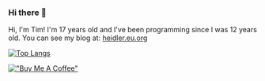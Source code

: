 ### Hi there 👋

Hi, I'm Tim! I'm 17 years old and I've been programming since I was 12 years old.
You can see my blog at: [heidler.eu.org](https://heidler.eu.org)

[![Top Langs](https://github-readme-stats.vercel.app/api/top-langs/?username=timplay33&layout=compact&theme=tokyonight)](https://github.com/anuraghazra/github-readme-stats)

[!["Buy Me A Coffee"](https://www.buymeacoffee.com/assets/img/custom_images/orange_img.png)](https://www.buymeacoffee.com/timheidler)
